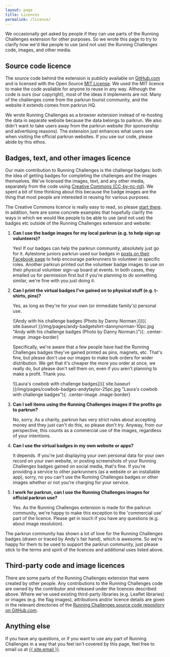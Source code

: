 ```yaml
---
layout: page
title: Licences
permalink: /licence/
---
```


We occasionally get asked by people if they can use parts of the Running Challenges extension for other purposes. So we wrote this page to try to clarify how we'd like people to use (and not use) the Running Challenges code, images, and other media.

## Source code licence

The source code behind the extension is publicly available on [GitHub.com](https://github.com/fraz3alpha/running-challenges) and is licensed with the Open Source [MIT License](https://spdx.org/licenses/MIT.html). We used the MIT licence to make the code available for anyone to reuse in any way. Although the code is ours (our copyright), most of the ideas it implements are not. Many of the challenges come from the parkrun tourist community, and the website it extends comes from parkrun HQ.

We wrote Running Challenges as a browser extension instead of re-hosting the data in separate website because the data belongs to parkrun. We also didn't want to take users away from the parkrun website (for sponsorship and advertising reasons). The extension just enhances what users see when visiting the official parkrun websites. If you use our code, please abide by this ethos.

## Badges, text, and other images licence

Our main contribution to Running Challenges is the challenge badges: both the idea of getting badges for completing the challenges and the images themselves. We've licensed the images, text, and any other media, separately from the code using [Creative Commons (CC-by-nc-nd)](https://creativecommons.org/licenses/by-nc-nd/4.0/). We spent a bit of time thinking about this because the badge images are the thing that most people are interested in reusing for various purposes.

The Creative Commons licence is really easy to read, so please [start there](https://creativecommons.org/licenses/by-nc-nd/4.0/). In addition, here are some concrete examples that hopefully clarify the ways in which we would like people to be able to use (and not use) the badges etc outside of the Running Challenges extension and website:

1. **Can I use the badge images for my local parkrun (e.g. to help sign up volunteers)?**

    Yes! If our badges can help the parkrun community, absolutely just go for it. Aylestone juniors parkrun used our badges in [posts on their Facebook page](https://www.facebook.com/aylestonejuniorparkrun/photos/a.652388611537856/2482280528548646/?type=3&theater) to help encourage parkrunners to volunteer in specific roles. Another parkrun printed out the volunteer badge images to use on their physical volunteer sign-up board at events. In both cases, they emailed us for permission first but if you're planning to do something similar, we're fine with you just doing it.

2. **Can I print the virtual badges I've gained on to physical stuff (e.g. t-shirts, pins)?**

    Yes, as long as they're for your own (or immediate family's) personal use.

    ![Andy with his challenge badges (Photo by Danny Norman.)]({{ site.baseurl }}/img/pages/andy-badgetshirt-dannynorman-10pc.jpg "Andy with his challenge badges (Photo by Danny Norman.)"){: .center-image .image-border}

    Specifically, we're aware that a few people have had the Running Challenges badges they've gained printed as pins, magnets, etc. That's fine, but please don't use our images to make bulk orders for wider distribution. We get that it's cheaper the more you order at once, we really do, but please don't sell them on, even if you aren't planning to make a profit. Thank you.

   ![Laura's cowbob with challenge badges]({{ site.baseurl }}/img/pages/cowbob-badges-andytaylor-25pc.jpg "Laura's cowbob with challenge badges"){: .center-image .image-border}

3. **Can I sell items using the Running Challenges images if the profits go to parkrun?**

    No, sorry. As a charity, parkrun has very strict rules about accepting money and they just can't do this, so please don't try. Anyway, from our perspective, this counts as a commercial use of the images, regardless of your intentions.

4. **Can I use the virtual badges in my own website or apps?**

    It depends. If you're just displaying your own personal data for your own record on your own website, or posting screenshots of your Running Challenges badges gained on social media, that's fine. If you're providing a service to other parkrunners (as a website or an installable app), sorry, no you can't use the Running Challenges badges or other images whether or not you're charging for your service.

5. **I work for parkrun, can I use the Running Challenges images for official parkrun use?**

    Yes. As the Running Challenges extension is made for the parkrun community, we're happy to make this exception to the 'commercial use' part of the licence. Please get in touch if you have any questions (e.g. about image resolution).


The parkrun community has shown a lot of love for the Running Challenges badges (drawn or traced by Andy's fair hand), which is awesome. So we're happy for them to be used to support the parkrun community, just please stick to the terms and spirit of the licences and additional uses listed above.

## Third-party code and image licences

There are some parts of the Running Challenges extension that were created by other people. Any contributions to the Running Challenges code are owned by the contributor and released under the licences described above. Where we've used existing third-party libraries (e.g. Leaflet libraries) or images (e.g. the flag images), attributions and/or licence details are given in the relevant directories of the [Running Challenges source code repository on GitHub.com](https://github.com/fraz3alpha/running-challenges).


## Anything else

If you have any questions, or if you want to use any part of Running Challenges in a way that you feel isn't covered by this page, feel free to email us at <a class="u-email" href="mailto:{{ site.email }}">{{ site.email }}</a>.